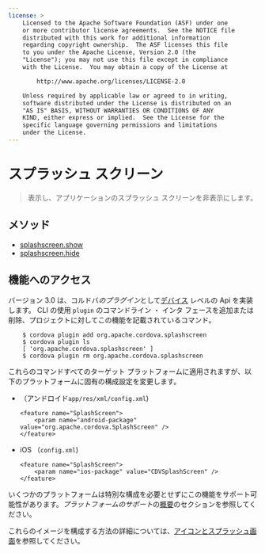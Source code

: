 ```yaml
---
license: >
    Licensed to the Apache Software Foundation (ASF) under one
    or more contributor license agreements.  See the NOTICE file
    distributed with this work for additional information
    regarding copyright ownership.  The ASF licenses this file
    to you under the Apache License, Version 2.0 (the
    "License"); you may not use this file except in compliance
    with the License.  You may obtain a copy of the License at

        http://www.apache.org/licenses/LICENSE-2.0

    Unless required by applicable law or agreed to in writing,
    software distributed under the License is distributed on an
    "AS IS" BASIS, WITHOUT WARRANTIES OR CONDITIONS OF ANY
    KIND, either express or implied.  See the License for the
    specific language governing permissions and limitations
    under the License.
---
```


# スプラッシュ スクリーン

> 表示し、アプリケーションのスプラッシュ スクリーンを非表示にします。

## メソッド

*   <a href="splashscreen.show.html">splashscreen.show</a>
*   <a href="splashscreen.hide.html">splashscreen.hide</a>

## 機能へのアクセス

バージョン 3.0 は、コルドバ*のプラグイン*として<a href="../device/device.html">デバイス</a> レベルの Api を実装します。 CLI の使用 `plugin` のコマンドライン ・ インタ フェースを追加または削除、プロジェクトに対してこの機能を記載されているコマンド。

        $ cordova plugin add org.apache.cordova.splashscreen
        $ cordova plugin ls
        [ 'org.apache.cordova.splashscreen' ]
        $ cordova plugin rm org.apache.cordova.splashscreen
    

これらのコマンドすべてのターゲット プラットフォームに適用されますが、以下のプラットフォームに固有の構成設定を変更します。

*   （アンドロイド`app/res/xml/config.xml`)
    
        <feature name="SplashScreen">
            <param name="android-package" value="org.apache.cordova.SplashScreen" />
        </feature>
        

*   iOS （`config.xml`)
    
        <feature name="SplashScreen">
            <param name="ios-package" value="CDVSplashScreen" />
        </feature>
        

いくつかのプラットフォームは特別な構成を必要とせずにこの機能をサポート可能性があります。*プラットフォームのサポート*の<a href="../../guide/overview/index.html">概要</a>のセクションを参照してください。

これらのイメージを構成する方法の詳細については、<a href="../../config_ref/images.html">アイコンとスプラッシュ画面</a>を参照してください。